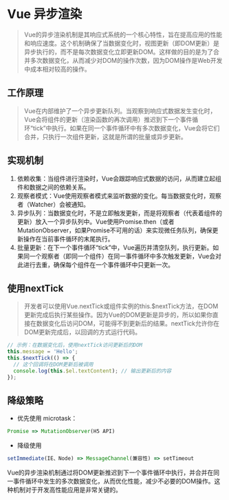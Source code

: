 # Vue 异步渲染

> Vue的异步渲染机制是其响应式系统的一个核心特性，旨在提高应用的性能和响应速度。这个机制确保了当数据变化时，视图更新（即DOM更新）是异步执行的，而不是每次数据变化立即更新DOM。这样做的目的是为了合并多次数据变化，从而减少对DOM的操作次数，因为DOM操作是Web开发中成本相对较高的操作。

## 工作原理

> Vue在内部维护了一个异步更新队列。当观察到响应式数据发生变化时，Vue会将组件的更新（渲染函数的再次调用）推迟到下一个事件循环“tick”中执行。如果在同一个事件循环中有多次数据变化，Vue会将它们合并，只执行一次组件更新，这就是所谓的批量或异步更新。

## 实现机制

1. 依赖收集：当组件进行渲染时，Vue会跟踪响应式数据的访问，从而建立起组件和数据之间的依赖关系。
2. 观察者模式：Vue使用观察者模式来监听数据的变化。每当数据变化时，观察者（Watcher）会被通知。
3. 异步队列：当数据变化时，不是立即触发更新，而是将观察者（代表着组件的更新）放入一个异步队列中。Vue使用Promise.then（或者MutationObserver，如果Promise不可用的话）来实现微任务队列，确保更新操作在当前事件循环的末尾执行。
4. 批量更新：在下一个事件循环“tick”中，Vue遍历并清空队列，执行更新。如果同一个观察者（即同一个组件）在同一事件循环中多次触发更新，Vue会对此进行去重，确保每个组件在一个事件循环中只更新一次。

## 使用nextTick

> 开发者可以使用Vue.nextTick或组件实例的this.$nextTick方法，在DOM更新完成后执行某些操作。因为Vue的DOM更新是异步的，所以如果你直接在数据变化后访问DOM，可能得不到更新后的结果。nextTick允许你在DOM更新完成后，以回调的方式运行代码。

```js
// 示例：在数据变化后，使用nextTick访问更新后的DOM
this.message = 'Hello';
this.$nextTick(() => {
  // 这个回调将在DOM更新后被调用
  console.log(this.$el.textContent); // 输出更新后的内容
});

```

## 降级策略

- 优先使用 microtask：

```js
Promise => MutationObserver(H5 API)
```

- 降级使用

```js
setImmediate(IE、Node) => MessageChannel(兼容性) => setTimeout
```


Vue的异步渲染机制通过将DOM更新推迟到下一个事件循环中执行，并合并在同一事件循环中发生的多次数据变化，从而优化性能，减少不必要的DOM操作。这种机制对于开发高性能应用是非常关键的。
